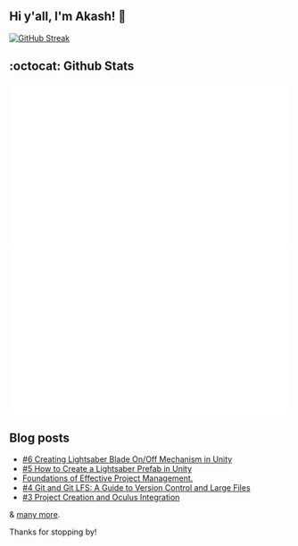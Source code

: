 ## Hi y'all, I'm Akash! 👋

[![GitHub Streak](https://streak-stats.demolab.com?user=Akash3121&theme=github-dark-blue&date_format=M%20j%5B%2C%20Y%5D)](https://git.io/streak-stats)


## :octocat: Github Stats 

![](https://github.com/Akash3121/github-stats/blob/master/generated/overview.svg)
![](https://github.com/Akash3121/github-stats/blob/master/generated/languages.svg)

## Blog posts
<!-- BLOG-POST-LIST:START -->
- [#6 Creating Lightsaber Blade On/Off Mechanism in Unity](https://akashrj.hashnode.dev/6-creating-lightsaber-blade-onoff-mechanism-in-unity)
- [#5 How to Create a Lightsaber Prefab in Unity](https://akashrj.hashnode.dev/5-how-to-create-a-lightsaber-prefab-in-unity)
- [Foundations of Effective Project Management.](https://akashrj.hashnode.dev/foundations-of-effective-project-management)
- [#4 Git and Git LFS: A Guide to Version Control and Large Files](https://akashrj.hashnode.dev/4-git-and-git-lfs-a-guide-to-version-control-and-large-files)
- [#3 Project Creation and Oculus Integration](https://akashrj.hashnode.dev/3-project-creation-and-oculus-integration)
<!-- BLOG-POST-LIST:END -->
& [many more](https://akashrj.hashnode.dev/).

Thanks for stopping by!